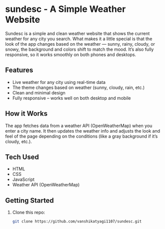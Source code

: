 # sundesc - A Simple Weather Website

Sundesc is a simple and clean weather website that shows the current weather for any city you search. What makes it a little special is that the look of the app changes based on the weather — sunny, rainy, cloudy, or snowy, the background and colors shift to match the mood. It’s also fully responsive, so it works smoothly on both phones and desktops.

## Features
- Live weather for any city using real-time data
- The theme changes based on weather (sunny, cloudy, rain, etc.)
- Clean and minimal design
- Fully responsive – works well on both desktop and mobile

## How it Works
The app fetches data from a weather API (OpenWeatherMap) when you enter a city name. It then updates the weather info and adjusts the look and feel of the page depending on the conditions (like a gray background if it’s cloudy, etc.).

## Tech Used
- HTML
- CSS
- JavaScript
- Weather API (OpenWeatherMap)

## Getting Started
1. Clone this repo:
   ```bash
   git clone https://github.com/vanshikatyagi1107/sundesc.git
